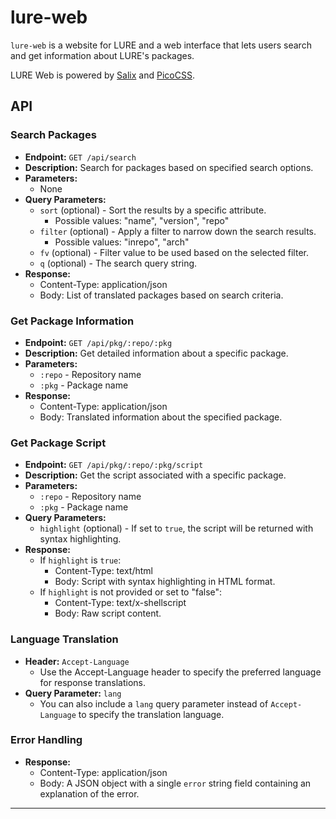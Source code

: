 # lure-web

`lure-web` is a website for LURE and a web interface that lets users search and get information about LURE's packages.

LURE Web is powered by [Salix](https://gitea.elara.ws/Elara6331/salix) and [PicoCSS](https://picocss.com/).

## API

### Search Packages

- **Endpoint:** `GET /api/search`
- **Description:** Search for packages based on specified search options.
- **Parameters:**
  - None
- **Query Parameters:**
  - `sort` (optional) - Sort the results by a specific attribute.
    - Possible values: "name", "version", "repo"
  - `filter` (optional) - Apply a filter to narrow down the search results.
    - Possible values: "inrepo", "arch"
  - `fv` (optional) - Filter value to be used based on the selected filter.
  - `q` (optional) - The search query string.
- **Response:**
  - Content-Type: application/json
  - Body: List of translated packages based on search criteria.

### Get Package Information

- **Endpoint:** `GET /api/pkg/:repo/:pkg`
- **Description:** Get detailed information about a specific package.
- **Parameters:**
  - `:repo` - Repository name
  - `:pkg` - Package name
- **Response:**
  - Content-Type: application/json
  - Body: Translated information about the specified package.

### Get Package Script

- **Endpoint:** `GET /api/pkg/:repo/:pkg/script`
- **Description:** Get the script associated with a specific package.
- **Parameters:**
  - `:repo` - Repository name
  - `:pkg` - Package name
- **Query Parameters:**
  - `highlight` (optional) - If set to `true`, the script will be returned with syntax highlighting.
- **Response:**
  - If `highlight` is `true`:
    - Content-Type: text/html
    - Body: Script with syntax highlighting in HTML format.
  - If `highlight` is not provided or set to "false":
    - Content-Type: text/x-shellscript
    - Body: Raw script content.

### Language Translation

- **Header:** `Accept-Language`
  - Use the Accept-Language header to specify the preferred language for response translations.
- **Query Parameter:** `lang`
  - You can also include a `lang` query parameter instead of `Accept-Language` to specify the translation language.

### Error Handling

- **Response:**
  - Content-Type: application/json
  - Body: A JSON object with a single `error` string field containing an explanation of the error.

---



